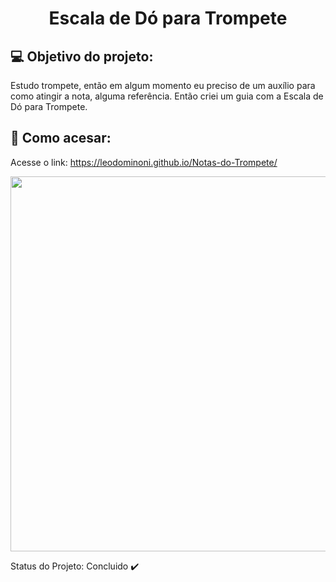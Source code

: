 <h1 align="center"> Escala de Dó para Trompete  </h1>

## 💻 Objetivo do projeto: 
  Estudo trompete, então em algum momento eu preciso de um auxílio para como atingir a nota, alguma referência. Então criei um guia com a Escala de Dó para Trompete.
  
## 🚀 Como acesar:
Acesse o link: https://leodominoni.github.io/Notas-do-Trompete/

<div align="center">
 <img width="600" height="600" src="">
</div>

Status do Projeto: Concluido ✔️

